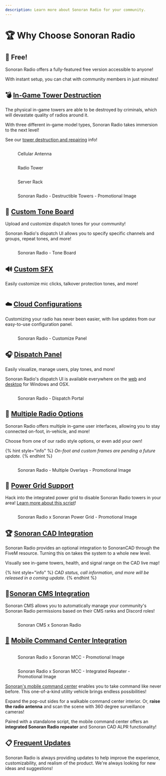 ```yaml
---
description: Learn more about Sonoran Radio for your community.
---
```


# 🏆 Why Choose Sonoran Radio

## 💸 Free!

Sonoran Radio offers a fully-featured free version accessible to anyone!

With instant setup, you can chat with community members in just minutes!

## 💣 [In-Game Tower Destruction](tutorials/usage/in-game-radio/using-in-game-repeaters.md)

The physical in-game towers are able to be destroyed by criminals, which will devastate quality of radios around it.

With three different in-game model types, Sonoran Radio takes immersion to the next level!

See our [tower destruction and repairing](ts3-legacy/tutorials/script-usage.md#in-game-towers) info!

<div>

<figure><img src=".gitbook/assets/cell.png" alt=""><figcaption><p>Cellular Antenna</p></figcaption></figure>

 

<figure><img src=".gitbook/assets/tower_broken.png" alt=""><figcaption><p>Radio Tower</p></figcaption></figure>

 

<figure><img src=".gitbook/assets/server_opened (1).png" alt=""><figcaption><p>Server Rack</p></figcaption></figure>

</div>

<figure><img src=".gitbook/assets/destroy_towers_b.png" alt=""><figcaption><p>Sonoran Radio - Destructible Towers - Promotional Image</p></figcaption></figure>

## 📢 [Custom Tone Board](tutorials/usage/dispatch-panel/custom-tone-board.md)

Upload and customize dispatch tones for your community!

Sonoran Radio's dispatch UI allows you to specify specific channels and groups, repeat tones, and more!

<figure><img src=".gitbook/assets/Customizable Tone Board Promo.png" alt=""><figcaption><p>Sonoran Radio - Tone Board</p></figcaption></figure>

## 🔊 [Custom SFX](tutorials/usage/dispatch-panel/custom-sfx.md)

Easily customize mic clicks, talkover protection tones, and more!

<figure><img src=".gitbook/assets/customclicks_final.png" alt=""><figcaption></figcaption></figure>

## ☁️ [Cloud Configurations](tutorials/usage/dispatch-panel/configure-channels.md)

Customizing your radio has never been easier, with live updates from our easy-to-use configuration panel.

<figure><img src=".gitbook/assets/image (2).png" alt=""><figcaption><p>Sonoran Radio - Customize Panel</p></figcaption></figure>

## 🎧 [Dispatch Panel](tutorials/usage/dispatch-panel/using-the-dispatch-panel.md)

Easily visualize, manage users, play tones, and more!

Sonoran Radio's dispatch UI is available everywhere on the [web](sonoran-radio/download-the-app.md) and [desktop](sonoran-radio/download-the-app.md) for Windows and OSX.

<figure><img src=".gitbook/assets/image (1).png" alt=""><figcaption><p>Sonoran Radio - Dispatch Portal</p></figcaption></figure>

## 📡 [Multiple Radio Options](tutorials/usage/in-game-radio/using-the-in-game-radio.md)

Sonoran Radio offers multiple in-game user interfaces, allowing you to stay connected on-foot, in-vehicle, and more!

Choose from one of our radio style options, or even add your own!

{% hint style="info" %}
_On-foot and custom frames are pending a future update._
{% endhint %}

<figure><img src=".gitbook/assets/radio_overlays-large.png" alt=""><figcaption><p>Sonoran Radio - Multiple Overlays - Promotional Image</p></figcaption></figure>

## 🔌 [Power Grid Support](https://www.sonoran.store/package/5120025)

Hack into the integrated power grid to disable Sonoran Radio towers in your area! [Learn more about this script](https://www.sonoran.store/package/5120025)!

<figure><img src=".gitbook/assets/power_grid_promo.png" alt=""><figcaption><p>Sonoran Radio x Sonoran Power Grid - Promotional Image</p></figcaption></figure>

## 🏆 [Sonoran CAD Integration](tutorials/integrations/sonoran-cad-integration.md)

Sonoran Radio provides an optional integration to SonoranCAD through the FiveM resource. Turning this on takes the system to a whole new level.

Visually see in-game towers, health, and signal range on the CAD live map!

{% hint style="info" %}
_CAD status, call information, and more will be released in a coming update._
{% endhint %}

## 📁[Sonoran CMS Integration](tutorials/integrations/sonoran-cms.md)

Sonoran CMS allows you to automatically manage your community's Sonoran Radio permissions based on their CMS ranks and Discord roles!

<figure><img src=".gitbook/assets/image (3).png" alt=""><figcaption><p>Sonoran CMS x Sonoran Radio</p></figcaption></figure>

## [🚐](https://emojiterra.com/minibus/) [Mobile Command Center Integration](https://www.sonoran.store/package/5287071)

<figure><img src=".gitbook/assets/mcc.png" alt=""><figcaption><p>Sonoran Radio x Sonoran MCC - Promotional Image</p></figcaption></figure>

<figure><img src=".gitbook/assets/mcc_radio.png" alt=""><figcaption><p>Sonoran Radio x Sonoran MCC - Integrated Repeater - Promotional Image</p></figcaption></figure>

[Sonoran's mobile command center](https://www.sonoran.store/package/5287071) enables you to take command like never before. This one-of-a-kind utility vehicle brings endless possibilities!

Expand the pop-out sides for a walkable command center interior. Or, **raise the radio antenna** and scan the scene with 360 degree surveillance cameras!

Paired with a standalone script, the mobile command center offers an **integrated Sonoran Radio repeater** and Sonoran CAD ALPR functionality!

## 📋 [Frequent Updates](roadmap/changelog.md)

Sonoran Radio is always providing updates to help improve the experience, customizability, and realism of the product. We're always looking for new ideas and suggestions!

